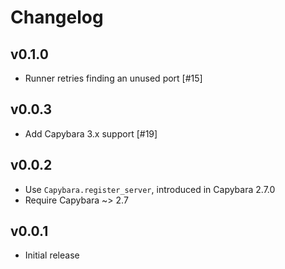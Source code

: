 # Changelog

## v0.1.0

- Runner retries finding an unused port [#15]

## v0.0.3

- Add Capybara 3.x support [#19]

## v0.0.2

- Use `Capybara.register_server`, introduced in Capybara 2.7.0
- Require Capybara ~> 2.7

## v0.0.1

- Initial release
